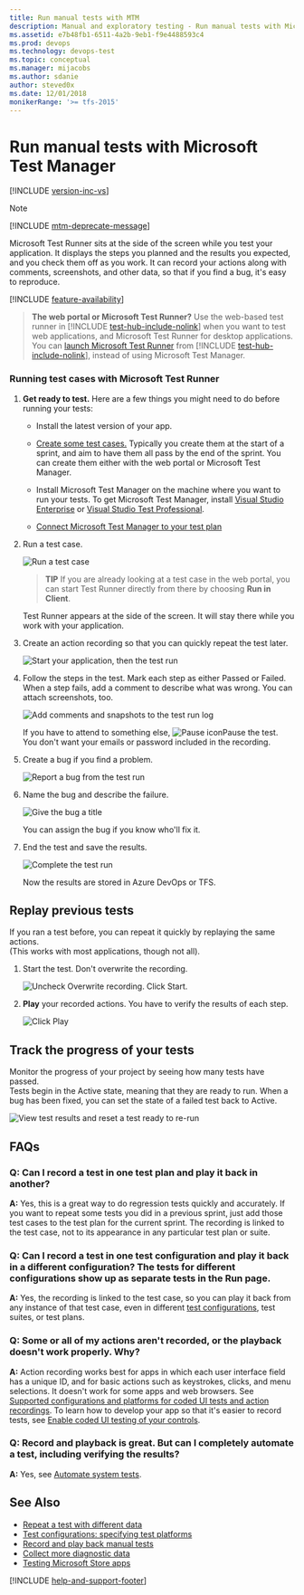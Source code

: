 ```yaml
---
title: Run manual tests with MTM
description: Manual and exploratory testing - Run manual tests with Microsoft Test Manager when you want to test web applications
ms.assetid: e7b48fb1-6511-4a2b-9eb1-f9e4488593c4
ms.prod: devops
ms.technology: devops-test
ms.topic: conceptual
ms.manager: mijacobs
ms.author: sdanie
author: steved0x
ms.date: 12/01/2018
monikerRange: '>= tfs-2015'
---
```


# Run manual tests with Microsoft Test Manager

[!INCLUDE [version-inc-vs](../_shared/version-inc-vs.md)]

>[!NOTE]
>[!INCLUDE [mtm-deprecate-message](../_shared/mtm-deprecate-message.md)]

Microsoft Test Runner sits at the side of the screen while you test your application. It displays the steps you planned and the results you expected, and you check them off as you work. It can record your actions along with comments, screenshots, and other data, so that if you find a bug, it's easy to reproduce.  

[!INCLUDE [feature-availability](../_shared/feature-availability.md)] 
  
> **The web portal or Microsoft Test Runner?** Use the web-based test runner
> in [!INCLUDE [test-hub-include-nolink](../_shared/test-hub-include-nolink.md)] when you want to test web applications, and Microsoft 
> Test Runner for desktop applications. You can 
> [launch Microsoft Test Runner](../run-manual-tests.md#run-desktop)
> from [!INCLUDE [test-hub-include-nolink](../_shared/test-hub-include-nolink.md)], instead of using Microsoft Test Manager.
  
### Running test cases with Microsoft Test Runner  
  
1. **Get ready to test.** Here are a few things you might need to do before running your tests:  
  
   - Install the latest version of your app.  
  
   - [Create some test cases.](plan-manual-tests-with-microsoft-test-manager.md) Typically you create them at the start of a sprint, and aim to have them all pass by the end of the sprint. You can create them either with the web portal or Microsoft Test Manager.  
  
   - Install Microsoft Test Manager on the machine where you want to run your tests.
     To get Microsoft Test Manager, install [Visual Studio Enterprise](https://visualstudio.microsoft.com/downloads/) or [Visual Studio Test Professional](https://visualstudio.microsoft.com/vs/test-professional/).
  
   - [Connect Microsoft Test Manager to your test plan](connect-microsoft-test-manager-to-your-team-project-and-test-plan.md)  
  
1. Run a test case.  
  
   ![Run a test case](media/run-manual-tests-with-microsoft-test-manager/almp_t_create07.png)  
  
   > **TIP**
   > If you are already looking at a test case in the web portal, you can start Test Runner directly from there by choosing **Run in Client**.  
  
   Test Runner appears at the side of the screen. It will stay there while you work with your application.  
  
1. Create an action recording so that you can quickly repeat the test later.  
  
   ![Start your application, then the test run](media/run-manual-tests-with-microsoft-test-manager/almp_t_create08.png)  
  
1. Follow the steps in the test. Mark each step as either Passed or Failed. When a step fails, add a comment to describe what was wrong. You can attach screenshots, too.  
  
   ![Add comments and snapshots to the test run log](media/run-manual-tests-with-microsoft-test-manager/almp_t_create09.png)  
  
   If you have to attend to something else, ![Pause icon](media/run-manual-tests-with-microsoft-test-manager/almp_t_runtestpauseicon.png)Pause the test. You don't want your emails or password included in the recording.  
  
1. Create a bug if you find a problem.  
  
   ![Report a bug from the test run](media/run-manual-tests-with-microsoft-test-manager/almp_t_create10.png)  
  
1. Name the bug and describe the failure.  
  
   ![Give the bug a title](media/run-manual-tests-with-microsoft-test-manager/almp_t_create11.png)  
  
   You can assign the bug if you know who'll fix it.  
  
1. End the test and save the results.  
  
   ![Complete the test run](media/run-manual-tests-with-microsoft-test-manager/almp_t_create12.png)  
  
   Now the results are stored in Azure DevOps or TFS.  
  
## Replay previous tests
  
If you ran a test before, you can repeat it quickly by replaying the same actions.  
(This works with most applications, though not all).  
  
1. Start the test. Don't overwrite the recording.  
  
   ![Uncheck Overwrite recording. Click Start.](media/run-manual-tests-with-microsoft-test-manager/alm_p_t78play.png)  
  
1. **Play** your recorded actions. You have to verify the results of each step.  
  
   ![Click Play](media/run-manual-tests-with-microsoft-test-manager/almp_t79playstep.png)  
  
## Track the progress of your tests  

Monitor the progress of your project by seeing how many tests have passed.  
Tests begin in the Active state, meaning that they are ready to run. When a bug has been fixed, you can set the state of a failed test back to Active.  
  
![View test results and reset a test ready to re&#45;run](media/run-manual-tests-with-microsoft-test-manager/almp_t_run13.png)  


## FAQs

### Q: Can I record a test in one test plan and play it back in another?
  
**A:** Yes, this is a great way to do regression tests quickly and accurately. 
If you want to repeat some tests you did in a previous sprint, 
just add those test cases to the test plan for the current sprint.
The recording is linked to the test case, not to its appearance 
in any particular test plan or suite.

### Q: Can I record a test in one test configuration and play it back in a different configuration? The tests for different configurations show up as separate tests in the Run page.
  
**A:** Yes, the recording is linked to the test case, so you can play it back from any instance of that test case, even in different [test configurations](test-configurations-specifying-test-platforms.md), test suites, or test plans.

### Q: Some or all of my actions aren't recorded, or the playback doesn't work properly. Why?
  
**A:** Action recording works best for apps in which each user 
interface field has a unique ID, and for basic actions such as keystrokes, 
clicks, and menu selections. It doesn't work for some apps and web browsers.
See [Supported configurations and platforms for coded UI tests and action recordings](/visualstudio/test/supported-configurations-and-platforms-for-coded-ui-tests-and-action-recordings).
To learn how to develop your app so that it's easier to record tests, 
see [Enable coded UI testing of your controls](/visualstudio/test/enable-coded-ui-testing-of-your-controls).

### Q: Record and playback is great. But can I completely automate a test, including verifying the results?

**A:** Yes, see [Automate system tests](../../pipelines/index.yml).
  
## See Also  

* [Repeat a test with different data](../repeat-test-with-different-data.md)   
* [Test configurations: specifying test platforms](../test-different-configurations.md)   
* [Record and play back manual tests](record-play-back-manual-tests.md)   
* [Collect more diagnostic data](collect-more-diagnostic-data-in-manual-tests.md)   
* [Testing Microsoft Store apps](testing-microsoft-store-apps.md)

[!INCLUDE [help-and-support-footer](../_shared/help-and-support-footer.md)] 

